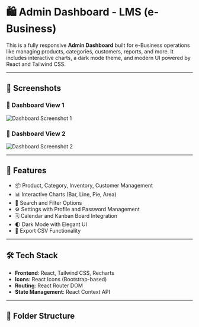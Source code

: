 # 🛍️ Admin Dashboard - LMS (e-Business)

This is a fully responsive **Admin Dashboard** built for e-Business operations like managing products, categories, customers, reports, and more. It includes interactive charts, a dark mode theme, and modern UI powered by React and Tailwind CSS.

---

## 📸 Screenshots

### 🔹 Dashboard View 1
![Dashboard Screenshot 1](./a4136415-6a3a-491e-a52e-4e77ef5b450f.png)

### 🔹 Dashboard View 2
![Dashboard Screenshot 2](./f2fee62f-539f-4ddb-89a5-fc2a41652727.png)

---

## 🚀 Features

- 📦 Product, Category, Inventory, Customer Management
- 📊 Interactive Charts (Bar, Line, Pie, Area)
- 🔎 Search and Filter Options
- ⚙️ Settings with Profile and Password Management
- 🗓️ Calendar and Kanban Board Integration
- 🌓 Dark Mode with Elegant UI
- 📁 Export CSV Functionality

---

## 🛠️ Tech Stack

- **Frontend**: React, Tailwind CSS, Recharts
- **Icons**: React Icons (Bootstrap-based)
- **Routing**: React Router DOM
- **State Management**: React Context API

---

## 📂 Folder Structure

